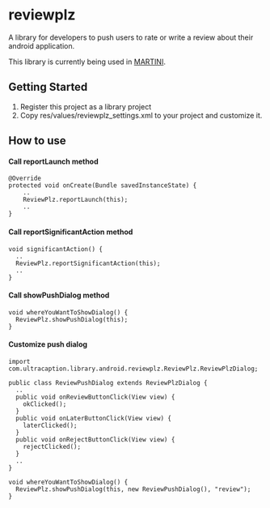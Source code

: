 # reviewplz

A library for developers to push users to rate or write a review about their android application.

This library is currently being used in [MARTINI](http://martiniplz.com/).

## Getting Started

1. Register this project as a library project
2. Copy res/values/reviewplz_settings.xml to your project and customize it.

## How to use
#### Call reportLaunch method

    @Override
    protected void onCreate(Bundle savedInstanceState) {
        ..
        ReviewPlz.reportLaunch(this);
        ..
    }

#### Call reportSignificantAction method

    void significantAction() {
      ..
      ReviewPlz.reportSignificantAction(this);
      ..
    }

#### Call showPushDialog method

    void whereYouWantToShowDialog() {
      ReviewPlz.showPushDialog(this);
    }
    
#### Customize push dialog

    import com.ultracaption.library.android.reviewplz.ReviewPlz.ReviewPlzDialog;
    
    public class ReviewPushDialog extends ReviewPlzDialog {
      ..
      public void onReviewButtonClick(View view) {
        okClicked();
      }
      public void onLaterButtonClick(View view) {
        laterClicked();
      }
      public void onRejectButtonClick(View view) {
        rejectClicked();
      }
      ..
    }
    
    void whereYouWantToShowDialog() {
      ReviewPlz.showPushDialog(this, new ReviewPushDialog(), "review");
    }
    
    
